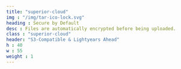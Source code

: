 ```yaml
---
title: "superior-cloud"
img : "/img/tar-ico-lock.svg"
heading : Secure by Default
desc : Files are automatically encrypted before being uploaded.
class : "superior-cloud"
header: "S3-Compatible & Lightyears Ahead"
h : 40
w : 55
weight : 1
---
```

